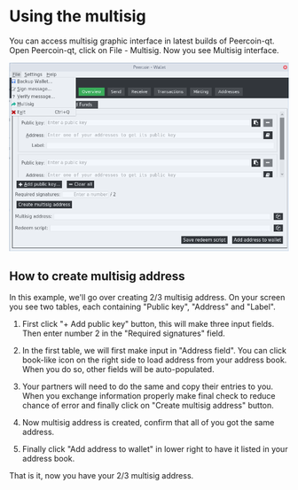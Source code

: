 # Using the multisig

You can access multisig graphic interface in latest builds of Peercoin-qt. Open Peercoin-qt, click on File - Multisig. Now you see Multisig interface.

![Peercoin-qt multisig](../img/multisig.png)

## How to create multisig address

In this example, we'll go over creating 2/3 multisig address.
On your screen you see two tables, each containing "Public key", "Address" and "Label".

1) First click "+ Add public key" button, this will make three input fields. Then enter number 2 in the "Required signatures" field.

2) In the first table, we will first make input in "Address field". You can click book-like icon on the right side to load address from your address book. When you do so, other fields will be auto-populated.

3) Your partners will need to do the same and copy their entries to you. When you exchange information properly make final check to reduce chance of error and finally click on "Create multisig address" button.

4) Now multisig address is created, confirm that all of you got the same address.

5) Finally click "Add address to wallet" in lower right to have it listed in your address book.

That is it, now you have your 2/3 multisig address.
